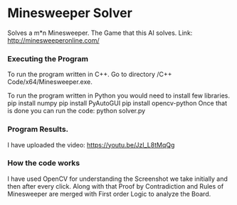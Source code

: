 # Minesweeper Solver
Solves a m*n Minesweeper. The Game that this AI solves. Link: http://minesweeperonline.com/

### Executing the Program
To run the program written in C++. Go to directory /C++ Code/x64/Minesweeper.exe.

To run the program written in Python you would need to install few libraries.
pip install numpy
pip install PyAutoGUI
pip install opencv-python
Once that is done you can run the code: python solver.py

### Program Results.
I have uploaded the video: https://youtu.be/Jzl_L8tMqQg 

### How the code works
I have used OpenCV for understanding the Screenshot we take initially and then after every click.
Along with that Proof by Contradiction and Rules of Minesweeper are merged with First order Logic
to analyze the Board.